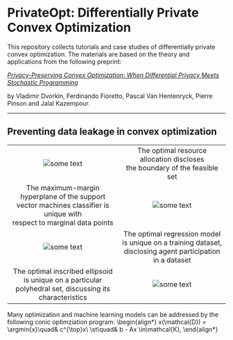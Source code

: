 # PrivateOpt: Differentially Private Convex Optimization

This repository collects tutorials and case studies of differentially private convex optimization. The materials are based on the theory and applications from the following preprint:

[*Privacy-Preserving Convex Optimization: When Differential Privacy Meets Stochastic Programming*]()

by Vladimir Dvorkin, Ferdinando Fioretto, Pascal Van Hentenryck, Pierre Pinson and Jalal Kazempour. 

***

## Preventing data leakage in convex optimization


<table align="center">
    <tr>
        <td align="center"><img src="https://user-images.githubusercontent.com/31773955/184557633-4285460b-2437-4159-a38c-4891b268e62a.gif" alt="some text"></td>
        <td align="center"> The optimal resource allocation discloses <br> the boundary of the feasible set </td>
    </tr>
    <tr>
        <td align="center">
            The maximum-margin hyperplane of the support <br> vector 
            machines classifier is unique with <br> respect to   marginal 
            data points </td>
        <td align="center"><img src="https://user-images.githubusercontent.com/31773955/184557705-11c922f0-59b8-4ad9-bb97-80e31e34f8ab.gif" alt="some text"></td>
    </tr>
    <tr>
        <td align="center"><img src="https://user-images.githubusercontent.com/31773955/184557774-5e2ca222-c164-49ca-a11d-d74c39a74126.gif" alt="some text"></td>
        <td align="center">
            The optimal regression model is unique on a training dataset, disclosing agent participation in a dataset
        </td>
    </tr>
    <tr>
        <td align="center">The optimal inscribed ellipsoid is unique on a particular polyhedral set, discussing its characteristics</td>
        <td align="center"><img src="https://user-images.githubusercontent.com/31773955/184557785-405b2ad4-675f-4ef1-aedb-4f554b9c3658.gif" alt="some text"></td>
    </tr>
</table>


Many optimization and machine learning models can be addressed by the following conic optimziation program: 
\begin{align*}
    x(\mathcal{D}) = \argmin{x}\quad& c^{\top}x\\
    \st\quad&
    b - Ax \in\mathcal{K},
\end{align*}


